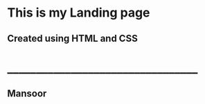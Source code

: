 # This is my Landing page

## Created using HTML and CSS

# _________________________________

## Mansoor
